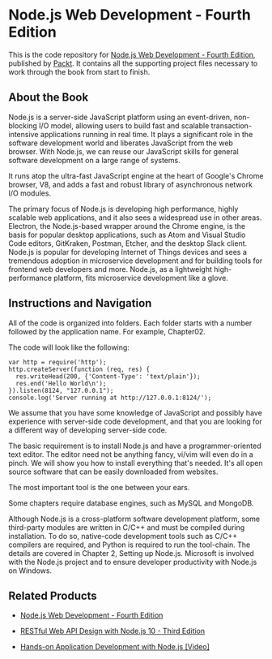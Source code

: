 # Node.js Web Development - Fourth Edition
This is the code repository for [Node.js Web Development - Fourth Edition](https://www.packtpub.com/web-development/nodejs-web-development-fourth-edition?utm_source=github&utm_medium=repository&utm_campaign=9781788626859), published by [Packt](https://www.packtpub.com/?utm_source=github). It contains all the supporting project files necessary to work through the book from start to finish.
## About the Book
Node.js is a server-side JavaScript platform using an event-driven, non-blocking I/O model, allowing users to build fast and scalable transaction-intensive applications running in real time. It plays a significant role in the software development world and liberates JavaScript from the web browser. With Node.js, we can reuse our JavaScript skills for general software development on a large range of systems.

It runs atop the ultra-fast JavaScript engine at the heart of Google's Chrome browser, V8, and adds a fast and robust library of asynchronous network I/O modules. 

The primary focus of Node.js is developing high performance, highly scalable web applications, and it also sees a widespread use in other areas. Electron, the Node.js-based wrapper around the Chrome engine, is the basis for popular desktop applications, such as Atom and Visual Studio Code editors, GitKraken, Postman, Etcher, and the desktop Slack client. Node.js is popular for developing Internet of Things devices and sees a tremendous adoption in microservice development and for building tools for frontend web developers and more. Node.js, as a lightweight high-performance platform, fits microservice development like a glove.
## Instructions and Navigation
All of the code is organized into folders. Each folder starts with a number followed by the application name. For example, Chapter02.



The code will look like the following:
```
var http = require('http'); 
http.createServer(function (req, res) { 
  res.writeHead(200, {'Content-Type': 'text/plain'}); 
  res.end('Hello World\n'); 
}).listen(8124, "127.0.0.1"); 
console.log('Server running at http://127.0.0.1:8124/'); 
```

We assume that you have some knowledge of JavaScript and possibly have experience with server-side code development, and that you are looking for a different way of developing server-side code.



The basic requirement is to install Node.js and have a programmer-oriented text editor. The editor need not be anything fancy, vi/vim will even do in a pinch. We will show you how to install everything that's needed. It's all open source software that can be easily downloaded from websites. 

The most important tool is the one between your ears.

Some chapters require database engines, such as MySQL and MongoDB.

Although Node.js is a cross-platform software development platform, some third-party modules are written in C/C++ and must be compiled during installation. To do so, native-code development tools such as C/C++ compilers are required, and Python is required to run the tool-chain. The details are covered in Chapter 2, Setting up Node.js. Microsoft is involved with the Node.js project and to ensure developer productivity with Node.js on Windows.





## Related Products
* [Node.js Web Development - Fourth Edition](https://amzn.to/2YP9npd)

* [RESTful Web API Design with Node.js 10 - Third Edition](https://amzn.to/30Cb7Uh)

* [Hands-on Application Development with Node.js [Video]](https://www.packtpub.com/web-development/hands-application-development-nodejs-video?utm_source=github&utm_medium=repository&utm_campaign=9781789135244)


